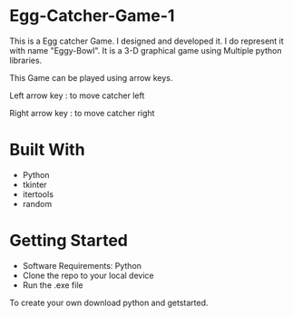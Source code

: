 # Egg-Catcher-Game-1

This is a Egg catcher Game. I designed and developed it. I do represent it with name "Eggy-Bowl". It is a 3-D graphical game using Multiple python libraries.

This Game can be played using arrow keys.

Left arrow key : to move catcher left

Right arrow key : to move catcher right

 # Built With
 - Python
 - tkinter
 - itertools
 - random

 # Getting Started
 - Software Requirements: Python
 - Clone the repo to your local device
 - Run the .exe file

 To create your own download python and getstarted.
